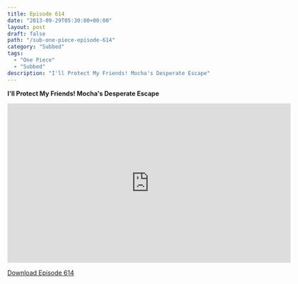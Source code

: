 ```yaml
---
title: Episode 614
date: "2013-09-29T05:30:00+00:00"
layout: post
draft: false
path: "/sub-one-piece-episode-614"
category: "Subbed"
tags:
  - "One Piece"
  - "Subbed"
description: "I'll Protect My Friends! Mocha's Desperate Escape"
---
```


**I'll Protect My Friends! Mocha's Desperate Escape**

<iframe width="640" height="360" src="https://www.rapidvideo.com/e/G6FRPFTZUE" frameborder="0" marginwidth=0 marginheight=0 scrolling=no allowfullscreen></iframe>

<a href="http://ouo.io/qs/eCodkFEQ?s=https://rapidvid.to/d/https://www.rapidvideo.com/e/G6FRPFTZUE">Download Episode 614</a>
